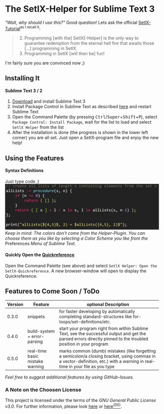 # The SetlX-Helper for Sublime Text 3
*"Wait, why should I use this?"* Good question! Lets ask the official [SetlX-Tutorial](http://randoom.org/?id=setlXdoc)<sup>as I recall it</sup>:

> 2. Programming [with the] SetlX[-Helper] is the only way to guarantee redemption from the eternal hell fire that awaits those [...] programming in SetlX.
> 3. Programming in SetlX [will then be] fun!

I'm fairly sure you are convinced now ;)



## Installing It
#### Sublime Text 3 / 2
1. [Download](https://www.sublimetext.com/3) and install Sublime Text 3
2. Install Package Control in Sublime Text as described [here](https://packagecontrol.io/installation) and restart Sublime Text
3. Open the Command Palette (by pressing <kbd>Ctrl</kbd>/<kbd>Super</kbd>+<kbd>Shift</kbd>+<kbd>P</kbd>), select `Package Control: Install Package`, wait for the list to load and select `SetlX Helper` from the list
4. After the installation is done (the progress is shown in the lower left corner) you are all set. Just open a SetlX-program file and enjoy the new help!



## Using the Features
#### Syntax Definitions
Just type code ;)
![Syntax Definitions](screenshots/readme_syntax.PNG)
*Keep in mind: The colors don't come from the Helper-Plugin. You can choose them as you like by selecting a Color Scheme you like from the* Preferences *Menu of Sublime Text.*


#### Quickly Open the [Quickreference](https://github.com/LucaVazz/SetlXQuickreference/blob/master/SetlX-Quickreference.pdf)
Open the Command Palette (see above) and select `SetlX Helper: Open the SetlX-Quickreference`.
A new browser-window will open to display the Quickreference.



## Features to Come Soon / ToDo
| Version |                      Feature                      |                                                                             optional Description                                                                             |
|---------|---------------------------------------------------|------------------------------------------------------------------------------------------------------------------------------------------------------------------------------|
| 0.3.0   | snippets                                          | for faster developing by automatically completing standard-structures like for-loops/set-definitions/etc.                                                                    |
| 0.4.0   | build-system + error-parsing                      | start your program right from within Sublime Text, see the successful output and get the parsed errors directly pinned to the troubled position in your program              |
| 0.5.0   | real-time basic mistake warning                   | marks common (dumb) mistakes (like forgetting a semicolon/a closing bracket, using commas in a vector-definition, etc.) with a warning in real-time in your file as you type |


*Feel free to suggest additional features by using GitHub-Issues.*



### A Note on the Choosen License
This project is licensed under the terms of the *GNU General Public License v3.0*. For further information, please look [here](http://choosealicense.com/licenses/gpl-3.0/) or [here<sup>(DE)</sup>](http://www.gnu.org/licenses/gpl-3.0.de.html).